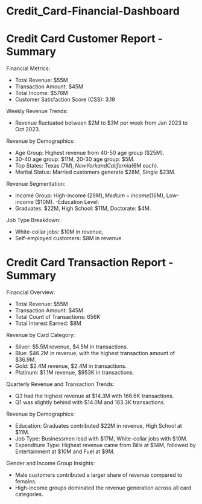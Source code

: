 # Credit_Card-Financial-Dashboard   



# Credit Card Customer Report - Summary
Financial Metrics:
- Total Revenue: $55M
- Transaction Amount: $45M
- Total Income: $576M
- Customer Satisfaction Score (CSS): 3.19
  
Weekly Revenue Trends:
- Revenue fluctuated between $2M to $3M per week from Jan 2023 to Oct 2023.
 
Revenue by Demographics:
- Age Group: Highest revenue from 40-50 age group ($25M).
 - 30-40 age group: $11M, 20-30 age group: $5M.
- Top States: Texas ($7M), New York and California ($6M each).
- Marital Status: Married customers generate $28M, Single $23M.
  
Revenue Segmentation:
- Income Group: High-income ($29M), Medium-income ($16M), Low-income ($10M).
-Education Level:
- Graduates: $22M, High School: $11M, Doctorate: $4M.
  
Job Type Breakdown:
- White-collar jobs: $10M in revenue,
- Self-employed customers: $8M in revenue.

  
# Credit Card Transaction Report - Summary
Financial Overview:
- Total Revenue: $55M
- Transaction Amount: $45M
- Total Count of Transactions: 656K
- Total Interest Earned: $8M
  
Revenue by Card Category:
- Silver: $5.5M revenue, $4.5M in transactions.
- Blue: $46.2M in revenue, with the highest transaction amount of $36.9M.
- Gold: $2.4M revenue, $2.4M in transactions.
- Platinum: $1.1M revenue, $953K in transactions.
  
Quarterly Revenue and Transaction Trends:
- Q3 had the highest revenue at $14.3M with 166.6K transactions.
- Q1 was slightly behind with $14.0M and 163.3K transactions.
  
Revenue by Demographics:
- Education: Graduates contributed $22M in revenue, High School at $11M.
- Job Type: Businessmen lead with $17M, White-collar jobs with $10M.
- Expenditure Type: Highest revenue came from Bills at $14M, followed by Entertainment at $10M
and Fuel at $9M.

Gender and Income Group Insights:
- Male customers contributed a larger share of revenue compared to females.
- High-income groups dominated the revenue generation across all card categories.
